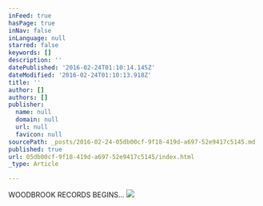```yaml
---
inFeed: true
hasPage: true
inNav: false
inLanguage: null
starred: false
keywords: []
description: ''
datePublished: '2016-02-24T01:10:14.145Z'
dateModified: '2016-02-24T01:10:13.918Z'
title: ''
author: []
authors: []
publisher:
  name: null
  domain: null
  url: null
  favicon: null
sourcePath: _posts/2016-02-24-05db00cf-9f18-419d-a697-52e9417c5145.md
published: true
url: 05db00cf-9f18-419d-a697-52e9417c5145/index.html
_type: Article

---
```

WOODBROOK RECORDS BEGINS...
![](https://the-grid-user-content.s3-us-west-2.amazonaws.com/fb789628-8302-4f13-9311-52ce60e10988.png)